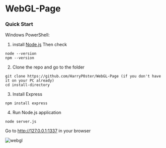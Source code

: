 # WebGL-Page

### Quick Start
Windows PowerShell:

1. install [Node.js](https://nodejs.org/en/download/)
Then check
```
node --version
npm --version
```

2. Clone the repo and go to the folder
```
git clone https://github.com/HarryP0ster/WebGL-Page (if you don't have it on your PC already)
cd install-directory
```

3. Install Express
```
npm install express
```

4. Run Node.js application
```
node server.js
```

Go to http://127.0.0.1:1337 in your browser

![webgl](https://user-images.githubusercontent.com/82880494/211724766-6ef5165e-0751-4aed-87ed-3cda29dfd779.png)
